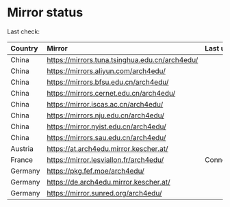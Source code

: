 <script src="./time.js"></script>
# Mirror status
Last check: <script type="text/javascript">localize(1715800520.8602479);</script>

|Country|Mirror|Last update|
|:------|:-----|:----------|
|China|https://mirrors.tuna.tsinghua.edu.cn/arch4edu/|<script type="text/javascript">localize(1715755112);</script>|
|China|https://mirrors.aliyun.com/arch4edu/|<script type="text/javascript">localize(1715755112);</script>|
|China|https://mirrors.bfsu.edu.cn/arch4edu/|<script type="text/javascript">localize(1715755112);</script>|
|China|https://mirrors.cernet.edu.cn/arch4edu/|<script type="text/javascript">localize(1715755112);</script>|
|China|https://mirror.iscas.ac.cn/arch4edu/|<script type="text/javascript">localize(1715755112);</script>|
|China|https://mirrors.nju.edu.cn/arch4edu/|<script type="text/javascript">localize(1715711699);</script>|
|China|https://mirror.nyist.edu.cn/arch4edu/|<script type="text/javascript">localize(1715755112);</script>|
|China|https://mirrors.sau.edu.cn/arch4edu/|<script type="text/javascript">localize(1715755112);</script>|
|Austria|https://at.arch4edu.mirror.kescher.at/|<script type="text/javascript">localize(1715755112);</script>|
|France|https://mirror.lesviallon.fr/arch4edu/|ConnectTimeout|
|Germany|https://pkg.fef.moe/arch4edu/|<script type="text/javascript">localize(1715755112);</script>|
|Germany|https://de.arch4edu.mirror.kescher.at/|<script type="text/javascript">localize(1715755112);</script>|
|Germany|https://mirror.sunred.org/arch4edu/|<script type="text/javascript">localize(1715755112);</script>|

<script src="./tablefilter/tablefilter.js"></script>
<script src="./table.js"></script>